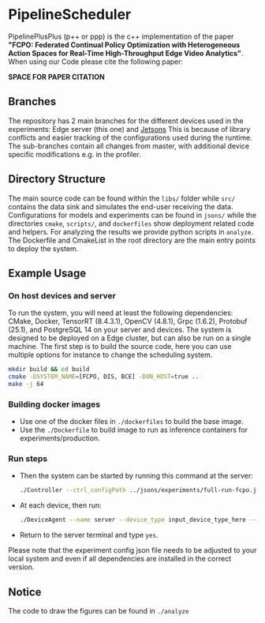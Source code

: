 # PipelineScheduler

PipelinePlusPlus (p++ or ppp) is the c++ implementation of the paper **"FCPO: Federated Continual Policy Optimization with Heterogeneous Action Spaces for Real-Time High-Throughput Edge Video Analytics"**.
When using our Code please cite the following paper:

**SPACE FOR PAPER CITATION**

## Branches

The repository has 2 main branches for the different devices used in the experiments: Edge server (this one) and [Jetsons](https://anonymous.4open.science/r/fcpo-jetson)
This is because of library conflicts and easier tracking of the configurations used during the runtime.
The sub-branches contain all changes from master, with additional device specific modifications e.g. in the profiler.

## Directory Structure

The main source code can be found within the `libs/` folder while `src/` contains the data sink and simulates the end-user receiving the data.
Configurations for models and experiments can be found in `jsons/` while the directories `cmake`, `scripts/`, and `dockerfiles` show deployment related code and helpers.
For analyzing the results we provide python scripts in `analyze`.
The Dockerfile and CmakeList in the root directory are the main entry points to deploy the system.

## Example Usage

### On host devices and server
To run the system, you will need at least the following dependencies: CMake, Docker, TensorRT (8.4.3.1), OpenCV (4.8.1), Grpc (1.6.2), Protobuf (25.1), and PostgreSQL 14 on your server and devices.
The system is designed to be deployed on a Edge cluster, but can also be run on a single machine.
The first step is to build the source code, here you can use multiple options for instance to change the scheduling system.

```bash
mkdir build && cd build
cmake -DSYSTEM_NAME=[FCPO, DIS, BCE] -DON_HOST=true ..
make -j 64
```

### Building docker images
* Use one of the docker files in `./dockerfiles` to build the base image.
* Use the `./Dockerfile` to build image to run as inference containers for experiments/production.

### Run steps
* Then the system can be started by running this command at the server:
    ```bash
    ./Controller --ctrl_configPath ../jsons/experiments/full-run-fcpo.json
    ```
* At each device, then run:
    ```bash
    ./DeviceAgent --name server --device_type input_device_type_here --controller_url localhost --dev_port_offset 0 --dev_verbose 1 --deploy_mode 1
    ```
* Return to the server terminal and type `yes`.

Please note that the experiment config json file needs to be adjusted to your local system and even if all dependencies are installed in the correct version.

## Notice
The code to draw the figures can be found in `./analyze`